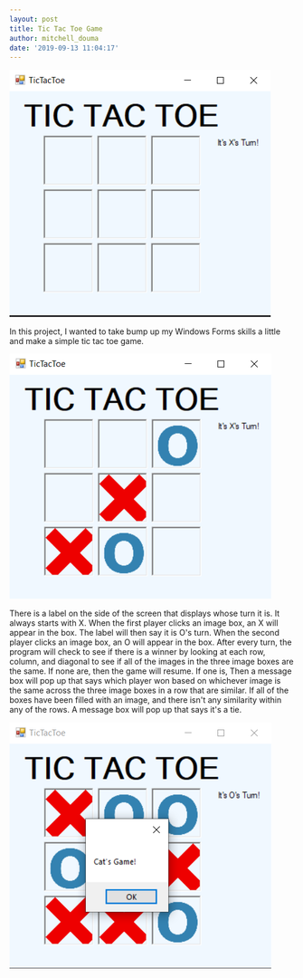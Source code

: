 ```yaml
---
layout: post
title: Tic Tac Toe Game
author: mitchell_douma
date: '2019-09-13 11:04:17'
---
```



![Tic Tac Toe Opening screen](/assets/img/uploads/tictactoe1.png)

In this project, I wanted to take bump up my Windows Forms skills a little and make a simple tic tac toe game.  

![Tac Tac Toe Game In Progress](/assets/img/uploads/tictactoe5.png)

There is a label on the side of the screen that displays whose turn it is. It always starts with X. When the first player clicks an image box, an X will appear in the box. The label will then say it is O's turn.  When the second player clicks an image box, an O will appear in the box.  After every turn, the program will check to see if there is a winner by looking at each row, column, and diagonal to see if all of the images in the three image boxes are the same. If none are, then the game will resume. If one is, Then a message box will pop up that says which player won based on whichever image is the same across the three image boxes in a row that are similar.  If all of the boxes have been filled with an image, and there isn't any similarity within any of the rows. A message box will pop up that says it's a tie. 

![Cat's Game](/assets/img/uploads/tictactoe2.png)
